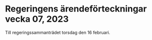 # Regeringens ärendeförteckningar vecka 07, 2023

Till regeringssammanträdet torsdag den 16 februari.
